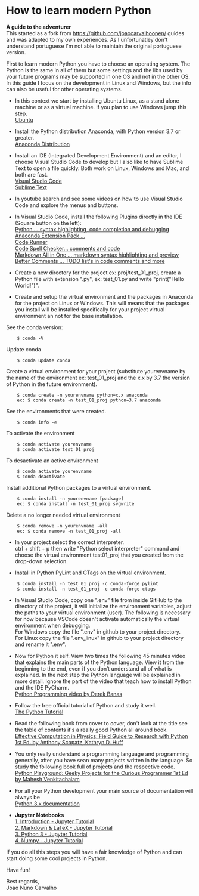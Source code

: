 # How to learn modern Python
**A guide to the adventurer**<br>
This started as a fork from https://github.com/joaocarvalhoopen/ guides and was adapted to my own experiences. As I unfortunatley don't understand portuguese I'm not able to maintain the original portuguese version.

First to learn modern Python you have to choose an operating system. The Python is the same in all of them but some settings and the libs used by your future programs may be supported in one OS and not in the other OS. In this guide I focus on the development in Linux and Windows, but the info can also be useful for other operating systems. <br>

* In this context we start by installing Ubuntu Linux, as a stand alone machine or as a virtual machine. If you plan to use Windows jump this step. <br>
[Ubuntu](https://www.ubuntu.com/download/desktop) <br>

* Install the Python distribution Anaconda, with Python version 3.7 or greater. <br>
[Anaconda Distribution](https://www.anaconda.com/distribution/)

* Install an IDE (Integrated Development Environment) and an editor, I choose Visual Studio Code to develop but I also like to have Sublime Text to open a file quickly. Both work on Linux, Windows and Mac, and both are fast. <br>
[Visual Studio Code](https://code.visualstudio.com/) <br>
[Sublime Text](https://www.sublimetext.com/) <br>

* In youtube search and see some videos on how to use Visual Studio Code and explore the menus and buttons.

* In Visual Studio Code, install the following Plugins directly in the IDE (Square button on the left): <br>
[Python ... syntax highlighting, code completion and debugging](https://marketplace.visualstudio.com/items?itemName=ms-python.python) <br>
[Anaconda Extension Pack ... ](https://marketplace.visualstudio.com/items?itemName=ms-python.anaconda-extension-pack) <br>
[Code Runner](https://marketplace.visualstudio.com/items?itemName=formulahendry.code-runner) <br>
[Code Spell Checker... comments and code](https://marketplace.visualstudio.com/items?itemName=streetsidesoftware.code-spell-checker) <br>
[Markdown All in One ... markdown syntax highlighting and preview](https://marketplace.visualstudio.com/items?itemName=yzhang.markdown-all-in-one) <br>
[Better Comments ... TODO list's in code comments and more](https://marketplace.visualstudio.com/items?itemName=aaron-bond.better-comments) <br>

* Create a new directory for the project ex: proj/test_01_proj, create a Python file with extension ".py", ex: test_01.py and write "print("Hello World!")".

* Create and setup the virtual environment and the packages in Anaconda for the project on Linux or Windows. This will means that the packages you install will be installed specifically for your project virtual environment an not for the base installation.<br>

See the conda version:

```
    $ conda -V
```

Update conda

```
    $ conda update conda
```

Create a virtual environment for your project (substitute yourenvname by the name of the environment ex: test_01_proj and the x.x by 3.7 the version of Python in the future environment).

```
    $ conda create -n yourenvname python=x.x anaconda
    ex: $ conda create -n test_01_proj python=3.7 anaconda
```

See the environments that were created.

```
    $ conda info -e
```

To activate the environment

```
    $ conda activate yourenvname
    $ conda activate test_01_proj
```

To desactivate an active environment

```
    $ conda activate yourenvname
    $ conda deactivate
```

Install additional Python packages to a virtual environment.

```
    $ conda install -n yourenvname [package]
    ex: $ conda install -n test_01_proj svgwrite
```

Delete a no longer needed virtual environment <br>

```
    $ conda remove -n yourenvname -all
    ex: $ conda remove -n test_01_proj -all
```

* In your project select the correct interpreter.<br>
ctrl + shift + p then write "Python select interpreter" command and choose the virtual environment test01_proj that you created from the drop-down selection.   

* Install in Python PyLint and CTags on the virtual environment.

```
    $ conda install -n test_01_proj -c conda-forge pylint
    $ conda install -n test_01_proj -c conda-forge ctags
```

* In Visual Studio Code, copy one ".env" file from inside GitHub to the directory of the project, it will initialize the environment variables, adjust the paths to your virtual environment (user). The following is necessary for now because VSCode doesn't activate automatically the virtual environment when debugging.<br>
For Windows copy the file ".env" in github to your project directory. <br>
For Linux copy the file ".env_linux" in github to your project directory and rename it ".env". 

* Now for Python it self. View two times the following 45 minutes video that explains the main parts of the Python language. View it from the beginning to the end, even if you don’t understand all of what is explained. In the next step the Python language will be explained in more detail. Ignore the part of the video that teach how to install Python and the IDE PyCharm. <br> 
[Python Programming video by Derek Banas](https://www.youtube.com/watch?v=N4mEzFDjqtA)  

* Follow the free official tutorial of Python and study it well. <br>
[The Python Tutorial](https://docs.python.org/3/tutorial/) 

* Read the following book from cover to cover, don't look at the title see the table of contents it's a really good Python all around book. <br>
[Effective Computation in Physics: Field Guide to Research with Python 1st Ed. by Anthony Scopatz, Kathryn D. Huff](https://www.amazon.com/Effective-Computation-Physics-Research-Python-ebook/dp/B010ORQ8DG/ref=sr_1_10)

* You only really understand a programming language and programming generally, after you have sean many projects written in the language. So study the following book full of projects and the respective code. <br>
[Python Playground: Geeky Projects for the Curious Programmer 1st Ed by Mahesh Venkitachalam](https://www.amazon.com/Python-Playground-Projects-Curious-Programmer-ebook/dp/B017AH8H7I/ref=pd_sim_351_6/175-5456264-3791003) 

* For all your Python development your main source of documentation will always be <br>
[Python 3.x documentation](https://docs.python.org/3/)

* **Jupyter Notebooks** <br>
  [1. Introduction - Jupyter Tutorial](https://www.youtube.com/watch?v=Rc4JQWowG5I&list=PL1m-6MPBNAZfF-El7BzqaOrCrTBRgH1Nk&index=1) <br>
  [2. Markdown & LaTeX - Jupyter Tutorial](https://www.youtube.com/watch?v=-F4WS8o-G2A&list=PL1m-6MPBNAZfF-El7BzqaOrCrTBRgH1Nk&index=4) <br>
  [3. Python 3 - Jupyter Tutorial](https://www.youtube.com/watch?v=1I2Bz0qbMsc&list=PL1m-6MPBNAZfF-El7BzqaOrCrTBRgH1Nk&index=5) <br>
  [4. Numpy - Jupyter Tutorial](https://www.youtube.com/watch?v=ZABbRR0tfuc&list=PL1m-6MPBNAZfF-El7BzqaOrCrTBRgH1Nk&index=6)


If you do all this steps you will have a fair knowledge of Python and can start doing some cool projects in Python. <br>

Have fun! <br> 

Best regards,<br>
Joao Nuno Carvalho





